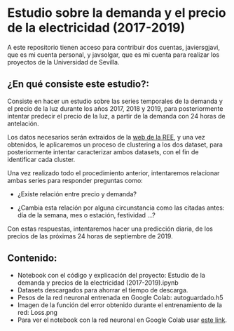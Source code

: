 # Estudio sobre la demanda y el precio de la electricidad (2017-2019)

A este repositorio tienen acceso para contribuir dos cuentas, javiersgjavi, que es mi cuenta personal, y javsolgar, que es mi cuenta para realizar los proyectos de la Universidad de Sevilla.

## ¿En qué consiste este estudio?:

Consiste en hacer un estudio sobre las series temporales de la demanda y el precio de la luz durante los años 2017, 2018 y 2019, para posteriormente intentar predecir el precio de la luz, a partir de la demanda con 24 horas de antelación.

Los datos necesarios serán extraidos de la <a href = 'https://www.ree.es/es/apidatos'>web de la REE</a>, y una vez obtenidos, le aplicaremos un proceso de clustering a los dos dataset, para posteriormente intentar caracterizar ambos datasets, con el fin de identificar cada cluster.

Una vez realizado todo el procedimiento anterior, intentaremos relacionar ambas series para responder preguntas como:

- ¿Existe relación entre precio y demanda?

- ¿Cambia esta relación por alguna circunstancia como las citadas antes: día de la semana, mes o estación, festividad ...?

Con estas respuestas, intentaremos hacer una predicción diaria, de los precios de las próximas 24 horas de septiembre de 2019.

## Contenido:

- Notebook con el código y explicación del proyecto: Estudio de la demanda y precios de la electricidad (2017-2019).ipynb
- Datasets descargados para ahorrar el tiempo de descarga.
- Pesos de la red neuronal entrenada en Google Colab: autoguardado.h5
- Imagen de la función del error obtenido durante el entrenamiento de la red: Loss.png
- Para ver el notebook con la red neuronal en Google Colab usar <a href = 'https://colab.research.google.com/drive/1V4Rjfchb_nOktsxwjWlGw4sBPgc9DCR_?usp=sharing'>este link</a>.